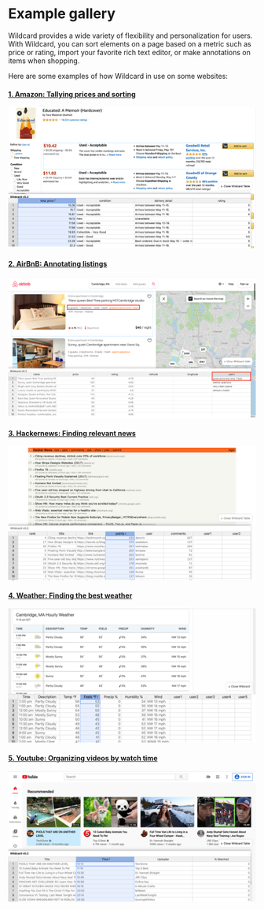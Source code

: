 #  Example gallery

Wildcard provides a wide variety of flexibility and personalization for users. With Wildcard, you can sort elements on a page based on a metric such as price or rating, import your favorite rich text editor, or make annotations on items when shopping. 

Here are some examples of how Wildcard in use on some websites: 

<div class="gallery-wrapper">

<div class="img-caption-pair">

#### [1. Amazon: Tallying prices and sorting](examples/amazon.md)
<div>
    <a href="/#/examples/amazon">
    <img class="imageTarget" src="examples/_images/amazon/ascended_sort.png">
    </a>
</div>
</div>


<div class="img-caption-pair">

#### [2. AirBnB: Annotating listings](examples/airbnb.md)
<div>
    <a href="/#/examples/airbnb.md">
    <img class="imageTarget" src="examples/_images/airbnb/annotations.png">
    </a>
</div>
</div>


<div class="img-caption-pair">

#### [3. Hackernews: Finding relevant news](examples/hackernews.md)
<div>
    <a href="/#/examples/hackernews.md">
    <img class="imageTarget" src="examples/_images/hackernews/ranked_by_points.png">
    </a>
</div>
</div>


<div class="img-caption-pair">

#### [4. Weather: Finding the best weather](examples/weather.md)
<div>
    <a href="/#/examples/weather.md">
    <img class="imageTarget" src="examples/_images/weather/warmest.png">
    </a>
</div>
</div>


<div class="img-caption-pair">

#### [5. Youtube: Organizing videos by watch time](examples/youtube.md)
 <div>
    <a href="/#/examples/youtube.md">
    <img class="imageTarget" src="examples/_images/youtube/ranked_by_watch_time.png">
    </a>
</div>
</div>

</div>